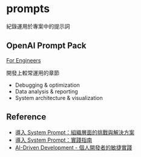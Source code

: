 # prompts
紀錄運用於專案中的提示詞

## OpenAI Prompt Pack
[For Engineers](https://academy.openai.com/public/clubs/work-users-ynjqu/resources/use-cases-engineers)

開發上較常運用的章節
- Debugging & optimization
- Data analysis & reporting
- System architecture & visualization

## Reference
- [導入 System Prompt：組織層面的挑戰與解決方案](https://ithelp.ithome.com.tw/articles/10390075)
- [導入 System Prompt：實踐指南](https://ithelp.ithome.com.tw/articles/10391119)
- [AI-Driven Development - 個人開發者的敏捷實踐](https://ithelp.ithome.com.tw/users/20149301/ironman/8437)
